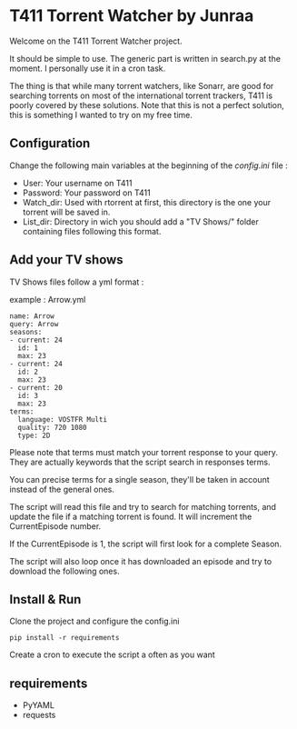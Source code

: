 T411 Torrent Watcher by Junraa
==============================

Welcome on the T411 Torrent Watcher project.

It should be simple to use. The generic part is written
in search.py at the moment. I personally use it in a cron task.

The thing is that while many torrent watchers, like Sonarr, are good for searching
torrents on most of the international torrent trackers, T411 is poorly covered by
these solutions. Note that this is not a perfect solution, this is something I wanted
to try on my free time.


Configuration
--------------

Change the following main variables at the beginning of the *config.ini* file :

-   User: Your username on T411
-   Password: Your password on T411
-   Watch\_dir: Used with rtorrent at first, this directory is the one your torrent
will be saved in.
-   List\_dir: Directory in wich you should add a "TV Shows/" folder containing
files following this format.


Add your TV shows
-----------------

TV Shows files follow a yml format :

example : Arrow.yml

    name: Arrow
    query: Arrow
    seasons:
    - current: 24
      id: 1
      max: 23
    - current: 24
      id: 2
      max: 23
    - current: 20
      id: 3
      max: 23
    terms:
      language: VOSTFR Multi
      quality: 720 1080
      type: 2D

Please note that terms must match your torrent response to your query. They
are actually keywords that the script search in responses terms.

You can precise terms for a single season, they'll be taken in account instead
of the general ones.

The script will read this file and try to search for matching torrents, and
update the file if a matching torrent is found. It will increment the CurrentEpisode
number.

If the CurrentEpisode is 1, the script will first look for a complete Season.

The script will also loop once it has downloaded an episode and try to download
the following ones.

Install & Run
----------------------

Clone the project and configure the config.ini

`pip install -r requirements`

Create a cron to execute the script a often as you want

## requirements

* PyYAML
* requests
